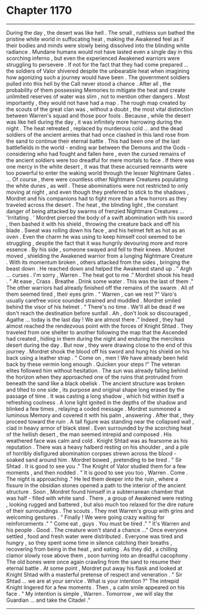 
# Chapter 1170


---

During the day , the desert was like hell . The small , ruthless sun bathed the pristine white world in suffocating heat , making the Awakened feel as if their bodies and minds were slowly being dissolved into the blinding white radiance .
Mundane humans would not have lasted even a single day in this scorching inferno , but even the experienced Awakened warriors were struggling to persevere . If not for the fact that they had come prepared ... the soldiers of Valor shivered despite the unbearable heat when imagining how agonizing such a journey would have been .
The government soldiers pulled into this hell by the Call never stood a chance . After all , the probability of them possessing Memories to mitigate the heat and create unlimited reserves of water was slim , not to mention other dangers .
Most importantly , they would not have had a map .
The rough map created by the scouts of the great clan was , without a doubt , the most vital distinction between Warren's squad and those poor fools .
Because , while the desert was like hell during the day , it was infinitely more harrowing during the night . The heat retreated , replaced by murderous cold ... and the dead soldiers of the ancient armies that had once clashed in this land rose from the sand to continue their eternal battle .
This had been one of the last battlefields in the world - ending war between the Demons and the Gods - considering who had fought and fallen here , even the cursed remains of the ancient soldiers were too dreadful for mere mortals to face .
If there was one mercy in the white desert , it was that these accursed remnants were too powerful to enter the waking world through the lesser Nightmare Gates .
... Of course , there were countless other Nightmare Creatures populating the white dunes , as well . These abominations were not restricted to only moving at night , and even though they preferred to stick to the shadows , Mordret and his companions had to fight more than a few horrors as they traveled across the desert .
The heat , the blinding light , the constant danger of being attacked by swarms of frenzied Nightmare Creatures ...
'Irritating . '
Mordret pierced the body of a swift abomination with his sword , then bashed it with his shield , throwing the creature back and off his blade . Sweat was rolling down his face , and his helmet felt as hot as an oven . Even the charm he was using to keep himself cool seemed to be struggling , despite the fact that it was hungrily devouring more and more essence .
By his side , someone swayed and fell to their knees .
Mordret moved , shielding the Awakened warrior from a lunging Nightmare Creature . With its momentum broken , others attacked from the sides , bringing the beast down .
He reached down and helped the Awakened stand up .
" Argh ... curses . I'm sorry , Warren . The heat got to me ."
Mordret shook his head .
" At ease , Crass . Breathe . Drink some water . This was the last of them ."
The other warriors had already finished off the remains of the swarm . All of them seemed tired , their eyes grim .
" Warren , can we rest ?"
Varo's usually carefree voice sounded strained and muddled .
Mordret smiled behind the visor of his helmet .
" There's no time . We'll all be dead if we don't reach the destination before sunfall . Ah , don't look so discouraged , Agathe ... today is the last day ! We are almost there ."
Indeed , they had almost reached the rendezvous point with the forces of Knight Shtad . They traveled from one shelter to another following the map that the Ascended had created , hiding in them during the night and enduring the merciless desert during the day .
But now , they were drawing close to the end of this journey .
Mordret shook the blood off his sword and hung his shield on his back using a leather strap .
" Come on , men ! We have already been held back by these vermin long enough . Quicken your steps !"
The veteran elites followed him without hesitation .
The sun was already falling behind the horizon when they approached one of the ruins that protruded from beneath the sand like a black obelisk . The ancient structure was broken and tilted to one side , its purpose and original shape long erased by the passage of time . It was casting a long shadow , which hid within itself a refreshing coolness .
A lone light ignited in the depths of the shadow and blinked a few times , relaying a coded message . Mordret summoned a luminous Memory and covered it with his palm , answering .
After that , they proceed toward the ruin .
A tall figure was standing near the collapsed wall , clad in heavy armor of black steel . Even surrounded by the scorching heat of the hellish desert , the man seemed intrepid and composed . His weathered face was calm and cold .
Knight Shtad was as fearsome as his reputation .
There was a heavy halberd resting on his shoulder , and a pile of horribly disfigured abomination corpses strewn across the blood - soaked sand around him .
Mordret bowed , pretending to be tired .
" Sir Shtad . It is good to see you ."
The Knight of Valor studied them for a few moments , and then nodded .
" It is good to see you too , Warren . Come . The night is approaching ."
He led them deeper into the ruin , where a fissure in the obsidian stones opened a path to the interior of the ancient structure .
Soon , Mordret found himself in a subterranean chamber that was half - filled with white sand . There , a group of Awakened were resting , looking rugged and battered , but also much too relaxed for the dire nature of their surroundings .
The scouts .
They met Warren's group with grins and welcoming gestures .
" Finally ! We were going crazy waiting for reinforcements ."
" Come eat , guys . You must be tired ."
" It's Warren and his people . Good . The creature won't stand a chance ..."
Once everyone settled , food and fresh water were distributed . Everyone was tired and hungry , so they spent some time in silence catching their breaths , recovering from being in the heat , and eating .
As they did , a chilling clamor slowly rose above them , soon turning into an dreadful cacophony . The old bones were once again crawling from the sand to resume their eternal battle .
At some point , Mordret put away his flask and looked at Knight Shtad with a masterful pretense of respect and veneration .
" Sir Shtad ... we are at your service . What is your intention ?"
The intrepid Knight lingered for a few moments . Then , a calm smile appeared on his face .
" My intention is simple , Warren . Tomorrow , we will slay the Guardian ... and take the Citadel ."

---

